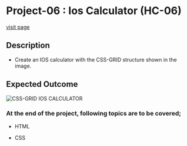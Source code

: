
# Project-06 : Ios Calculator (HC-06)

[visit page](https://murttkapln.github.io/Calculator/)

## Description
- Create an IOS calculator with the CSS-GRID structure shown in the image.

## Expected Outcome

![CSS-GRID IOS CALCULATOR](./css-grid-ios.png)

### At the end of the project, following topics are to be covered;

- HTML 

- CSS

